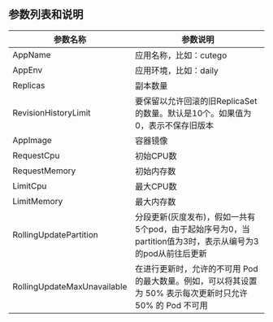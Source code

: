## 参数列表和说明

| 参数名称                        | 参数说明                                                            |
|-----------------------------|-----------------------------------------------------------------|
| AppName                     | 应用名称，比如：cutego                                                  |
| AppEnv                      | 应用环境，比如：daily                                                   |
| Replicas                    | 副本数量                                                            |
| RevisionHistoryLimit        | 要保留以允许回滚的旧ReplicaSet的数量。默认是10个。如果值为0，表示不保存旧版本                   |
| AppImage                    | 容器镜像                                                            |
| RequestCpu                  | 初始CPU数                                                          |
| RequestMemory               | 初始内存数                                                           |
| LimitCpu                    | 最大CPU数                                                          |
| LimitMemory                 | 最大内存数                                                           |
| RollingUpdatePartition      | 分段更新(灰度发布)，假如一共有5个pod，由于起始序号为0，当partition值为3时，表示从编号为3的pod从前往后更新 |
| RollingUpdateMaxUnavailable | 在进行更新时，允许的不可用 Pod 的最大数量。例如，可以将其设置为 50% 表示每次更新时只允许 50% 的 Pod 不可用 |

  